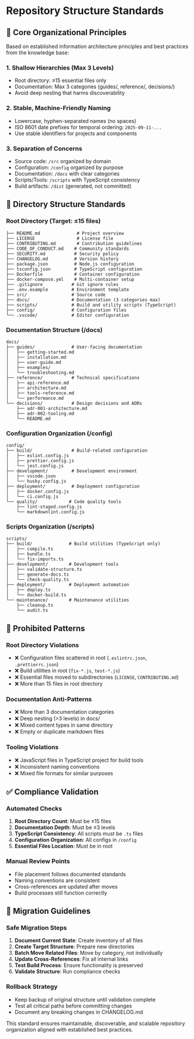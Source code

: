 # Repository Structure Standards

## 🎯 **Core Organizational Principles**

Based on established information architecture principles and best practices from the knowledge base:

### **1. Shallow Hierarchies (Max 3 Levels)**

- Root directory: ≤15 essential files only
- Documentation: Max 3 categories (guides/, reference/, decisions/)
- Avoid deep nesting that harms discoverability

### **2. Stable, Machine-Friendly Naming**

- Lowercase, hyphen-separated names (no spaces)
- ISO 8601 date prefixes for temporal ordering: `2025-09-11-...`
- Use stable identifiers for projects and components

### **3. Separation of Concerns**

- Source code: `/src` organized by domain
- Configuration: `/config` organized by purpose  
- Documentation: `/docs` with clear categories
- Scripts/Tools: `/scripts` with TypeScript consistency
- Build artifacts: `/dist` (generated, not committed)

## 📁 **Directory Structure Standards**

### **Root Directory (Target: ≤15 files)**

```tree
├── README.md              # Project overview
├── LICENSE                # License file  
├── CONTRIBUTING.md        # Contribution guidelines
├── CODE_OF_CONDUCT.md    # Community standards
├── SECURITY.md           # Security policy
├── CHANGELOG.md          # Version history
├── package.json          # Node.js configuration
├── tsconfig.json         # TypeScript configuration
├── Dockerfile            # Container configuration
├── docker-compose.yml    # Multi-container setup
├── .gitignore           # Git ignore rules
├── .env.example         # Environment template
├── src/                 # Source code
├── docs/                # Documentation (3 categories max)
├── scripts/             # Build and utility scripts (TypeScript)
├── config/              # Configuration files
└── .vscode/             # Editor configuration
```

### **Documentation Structure (/docs)**

```tree
docs/
├── guides/              # User-facing documentation
│   ├── getting-started.md
│   ├── installation.md  
│   ├── user-guide.md
│   ├── examples/
│   └── troubleshooting.md
├── reference/           # Technical specifications
│   ├── api-reference.md
│   ├── architecture.md
│   ├── tools-reference.md
│   └── performance.md
└── decisions/           # Design decisions and ADRs
    ├── adr-001-architecture.md
    ├── adr-002-tooling.md
    └── README.md
```

### **Configuration Organization (/config)**

```tree
config/
├── build/               # Build-related configuration
│   ├── eslint.config.js
│   ├── prettier.config.js
│   └── jest.config.js
├── development/         # Development environment
│   ├── vscode.json
│   └── husky.config.js
├── deployment/          # Deployment configuration
│   ├── docker.config.js
│   └── ci.config.js
└── quality/            # Code quality tools
    ├── lint-staged.config.js
    └── markdownlint.config.js
```

### **Scripts Organization (/scripts)**

```tree
scripts/
├── build/              # Build utilities (TypeScript only)
│   ├── compile.ts
│   ├── bundle.ts
│   └── fix-imports.ts
├── development/        # Development tools
│   ├── validate-structure.ts
│   ├── generate-docs.ts
│   └── check-quality.ts
├── deployment/         # Deployment automation
│   ├── deploy.ts
│   └── docker-build.ts
└── maintenance/        # Maintenance utilities
    ├── cleanup.ts
    └── audit.ts
```

## 🚫 **Prohibited Patterns**

### **Root Directory Violations**

- ❌ Configuration files scattered in root (`.eslintrc.json`, `.prettierrc.json`)
- ❌ Build utilities in root (`fix-*.js`, `test-*.js`)
- ❌ Essential files moved to subdirectories (`LICENSE`, `CONTRIBUTING.md`)
- ❌ More than 15 files in root directory

### **Documentation Anti-Patterns**

- ❌ More than 3 documentation categories
- ❌ Deep nesting (>3 levels) in docs/
- ❌ Mixed content types in same directory
- ❌ Empty or duplicate markdown files

### **Tooling Violations**

- ❌ JavaScript files in TypeScript project for build tools
- ❌ Inconsistent naming conventions
- ❌ Mixed file formats for similar purposes

## ✅ **Compliance Validation**

### **Automated Checks**

1. **Root Directory Count**: Must be ≤15 files
2. **Documentation Depth**: Must be ≤3 levels
3. **TypeScript Consistency**: All scripts must be `.ts` files
4. **Configuration Organization**: All configs in `/config`
5. **Essential Files Location**: Must be in root

### **Manual Review Points**

- File placement follows documented standards
- Naming conventions are consistent
- Cross-references are updated after moves
- Build processes still function correctly

## 🔄 **Migration Guidelines**

### **Safe Migration Steps**

1. **Document Current State**: Create inventory of all files
2. **Create Target Structure**: Prepare new directories
3. **Batch Move Related Files**: Move by category, not individually  
4. **Update Cross-References**: Fix all internal links
5. **Test Build Process**: Ensure functionality is preserved
6. **Validate Structure**: Run compliance checks

### **Rollback Strategy**

- Keep backup of original structure until validation complete
- Test all critical paths before committing changes
- Document any breaking changes in CHANGELOG.md

This standard ensures maintainable, discoverable, and scalable repository organization aligned with established best practices.
